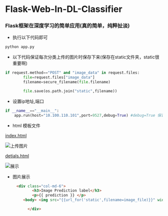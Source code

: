 # Flask-Web-In-DL-Classifier

### Flask框架在深度学习的简单应用(真的简单，纯粹扯淡)

* 执行以下代码即可
```python 
python app.py
```


* 以下代码保证每次分类上传的图片时保存下来(保存在static文件夹，static很重要啊)
```python
if request.method=="POST" and "image_data" in request.files:
        file=request.files["image_data"]
        filename=secure_filename(file.filename)

        file.save(os.path.join("static",filename))
```

* 设置ip地址,端口
```python
if __name__=="__main__":
    app.run(host="10.100.110.101",port=9527,debug=True) #debug=True 保证代码能正常运行
```

* html 模板文件

[index.html](https://github.com/yejg2017/Flask-Web-In-DL-Classifier/tree/master/templates/index.html)

![上传图片](https://github.com/yejg2017/Flask-Web-In-DL-Classifier/index.png)

[detials.html](https://github.com/yejg2017/Flask-Web-In-DL-Classifier/tree/master/templates/details.html)

![展示](https://github.com/yejg2017/Flask-Web-In-DL-Classifier/details.png)

* 图片展示
```html
     <div class="col-md-6">
            <h3>Image Prediction label</h3>
            <p>{{ prediction }} </p>
	    <body> <img src="{{url_for('static',filename=image_file)}}" width="720" height="480"></body>

          </div>
```
